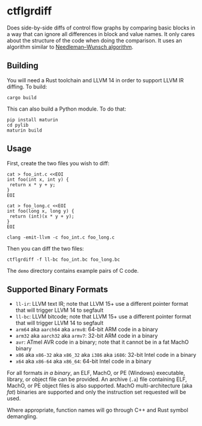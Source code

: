 # ctflgrdiff
Does side-by-side diffs of control flow graphs by comparing basic blocks in a
way that can ignore all differences in block and value names. It only cares
about the structure of the code when doing the comparison. It uses an algorithm
similar to [Needleman–Wunsch
algorithm](https://en.wikipedia.org/wiki/Needleman%E2%80%93Wunsch_algorithm).

## Building
You will need a Rust toolchain and LLVM 14 in order to support LLVM IR diffing.
To build:

```
cargo build
```

This can also build a Python module. To do that:

```
pip install maturin
cd pylib
maturin build
```

## Usage
First, create the two files you wish to diff:

```
cat > foo_int.c <<EOI
int foo(int x, int y) {
 return x * y + y;
}
EOI

cat > foo_long.c <<EOI
int foo(long x, long y) {
 return (int)(x * y + y);
}
EOI

clang -emit-llvm -c foo_int.c foo_long.c
```

Then you can diff the two files:

```
ctflgrdiff -f ll-bc foo_int.bc foo_long.bc
```

The `demo` directory contains example pairs of C code.

## Supported Binary Formats

- `ll-ir`: LLVM text IR; note that LLVM 15+ use a different pointer format that
   will trigger LLVM 14 to segfault
- `ll-bc`: LLVM bitcode; note that LLVM 15+ use a different pointer format that
   will trigger LLVM 14 to segfault
- `arm64` aka `aarch64` aka `armv8`: 64-bit ARM code in a binary
- `arm32` aka `aarch32` aka `armv7`: 32-bit ARM code in a binary
- `avr`: ATmel AVR code in a binary; note that it cannot be in a fat MachO binary
- `x86` aka `x86-32` aka `x86_32` aka `i386` aka `i686`: 32-bit Intel code in a binary
- `x64` aka `x86-64` aka `x86_64`: 64-bit Intel code in a binary

For all formats _in a binary_, an ELF, MachO, or PE (Windows) executable,
library, or object file can be provided. An archive (`.a`) file containing ELF,
MachO, or PE object files is also supported. MachO multi-architecture (aka
_fat_) binaries are supported and only the instruction set requested will be
used.

Where appropriate, function names will go through C++ and Rust symbol
demangling.
